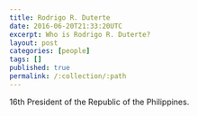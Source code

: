 ```yaml
---
title: Rodrigo R. Duterte
date: 2016-06-20T21:33:20UTC
excerpt: Who is Rodrigo R. Duterte?
layout: post
categories: [people]
tags: []
published: true
permalink: /:collection/:path
---
```


16th President of the Republic of the Philippines.
